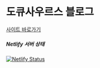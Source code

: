# 도큐사우르스 블로그

[사이트 바로가기](https://coldrain-f.netlify.app/)

##### Netlify 서버 상태
[![Netlify Status](https://api.netlify.com/api/v1/badges/19fdec6c-f540-42f9-8915-ab4cd7020ca9/deploy-status)](https://app.netlify.com/sites/coldrain-f/deploys)
